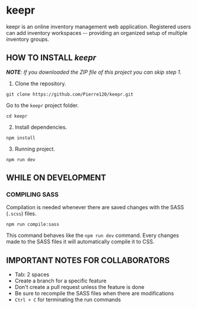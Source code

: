 # keepr
keepr is an online inventory management web application. Registered users can add inventory workspaces -- providing an organized setup of multiple inventory groups.


## HOW TO INSTALL *keepr*
*__NOTE__: If you downloaded the ZIP file of this project you can skip step 1.* 

1. Clone the repository.
```
git clone https://github.com/Pierre120/keepr.git
```
Go to the `keepr` project folder.
```
cd keepr
```

2. Install dependencies.
```
npm install
```

3. Running project.
```
npm run dev
```


## WHILE ON DEVELOPMENT
### COMPILING SASS
Compilation is needed whenever there are saved changes with the SASS (`.scss`) files.
```
npm run compile:sass
```
This command behaves like the `npm run dev` command.
Every changes made to the SASS files it will automatically compile it to CSS.


## IMPORTANT NOTES FOR COLLABORATORS
- Tab: 2 spaces
- Create a branch for a specific feature
- Don't create a pull request unless the feature is done
- Be sure to recompile the SASS files when there are modifications
- `Ctrl + C` for terminating the run commands
